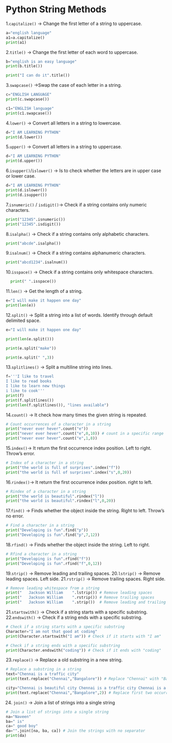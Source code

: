 # Python String Methods

1.`capitalize()` → Change the first letter of a string to uppercase.
  ```python
  a="english language"
  a1=a.capitalize()
  print(a1)
  ```

2.`title()` → Change the first letter of each word to uppercase.
  ```python
  b="english is an easy language"
  print(b.title())

  print("I can do it".title())
  ```

3.`swapcase()` →Swap the case of each letter in a string.
  ```python
  c="ENGLISH LANGUAGE"
  print(c.swapcase())

  c1="ENGLISH language"
  print(c1.swapcase())
  ```

4.`lower()` → Convert all letters in a string to lowercase.
  ```python
  d="I AM LEARNING PYTHON"
  print(d.lower())
  ```

5.`upper()`  → Convert all letters in a string to uppercase.
  ```python
  d="I AM LEARNING PYTHON"
  print(d.upper())
  ```

6.`isupper()`/`islower()` → Is to check whether the letters are in upper case or lower case.
  ```python
  d="I AM LEARNING PYTHON"
  print(d.islower())
  print(d.isupper())
  ```

7.`isnumeric()` / `isdigit()`→ Check if a string contains only numeric characters.
  ```python
  print("12345".isnumeric())
  print("12345".isdigit())
  ```

8.`isalpha()` → Check if a string contains only alphabetic characters.
  ```python
  print("abcde".isalpha())
  ```

9.`isalnum()` → Check if a string contains alphanumeric characters.
  ```python
  print("abcd1234".isalnum())
  ```

10.`isspace()` → Check if a string contains only whitespace characters.
```python
  print(" ".isspace())
  ```

11.`len()` → Get the length of a string.
  ```python
  e="I will make it happen one day"
  print(len(e))
  ```

12.`split()` → Split a string into a list of words. Identify through default delimited space.
  ```python
  e="I will make it happen one day"

  print(len(e.split()))

  print(e.split("make"))

  print(e.split(" ",3))
  ```

13.`splitlines()` → Split a multiline string into lines.
  ```python
  f='''I like to travel
  I like to read books
  I like to learn new things
  i like to cook'''
  print(f)
  print(f.splitlines())
  print(len(f.splitlines()), "lines available") 
  ```

14.`count()` → It check how many times the given string is repeated.
  ```python
  # Count occurrences of a character in a string
  print("never ever hever".count("e"))
  print("never ever hever".count("e",0,10)) # count in a specific range
  print("never ever hever".count("e",1,8))
  ```

15.`index()`→ It return the first occurrence index position. Left to right. Throw’s error.
  ```python
  # Index of a character in a string
  print("the world is full of surprises".index("f"))
  print("the world is full of surprises".index("s",0,20))
  ```

16.`rindex()`→  It return the first occurrence index position. right to left.
  ```python
  # Rindex of a character in a string
  print("the world is beautiful".rindex("l"))
  print("the world is beautiful".rindex("l",0,20))
  ```

17.`find()` → Finds whether the object inside the string. Right to left. Throw’s no error.
  ```python
  # Find a character in a string
  print("Developing is fun".find("p"))
  print("Developing is fun".find("p",7,12))
  ```

18.`rfind()` → Finds whether the object inside the string. Left to right.
  ```python
  # Rfind a character in a string
  print("Developing is fun".rfind("f"))
  print("Developing is fun".rfind("f",0,12))
  ```

19.`strip()` → Remove leading and trailing spaces.
20.`lstrip()` → Remove leading spaces. Left side.
21.`rstrip()` → Remove trailing spaces. Right side.
  ```python
  # Remove leading whitespace from a string
  print("   Jackson William    ".lstrip()) # Remove leading spaces
  print("   Jackson William    ".rstrip()) # Remove trailing spaces
  print("   Jackson William    ".strip())  # Remove leading and trailing spaces
  ```

21.`startswith()` → Check if a string starts with a specific substring.
22.`endswith()` → Check if a string ends with a specific substring.
  ```python
  # Check if a string starts with a specific substring
  Character="I am not that good at coding"
  print(Character.startswith("I am")) # Check if it starts with "I am"

  # Check if a string ends with a specific substring
  print(Character.endswith("coding")) # Check if it ends with "coding"
  ```

23.`replace()` → Replace a old substring in a  new string.
  ```python
  # Replace a substring in a string
  text="Chennai is a traffic city"
  print(text.replace("Chennai","Bangalore")) # Replace "Chennai" with "Bangalore"

  city="Chennai is beautiful city Chennai is a traffic city Chennai is a good city"
  print(text.replace("Chennai","Bangalore",2)) # Replace first two occurrences of "Chennai" with "Bangalore"
  ```

24. `join()` → Join a list of strings into a single string
  ```python
  # Join a list of strings into a single string
  na="Naveen"
  ba=" is"
  ca=" good boy"
  da="".join([na, ba, ca]) # Join the strings with no separator
  print(da)
  ```
